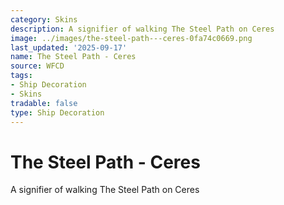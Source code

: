 ```yaml
---
category: Skins
description: A signifier of walking The Steel Path on Ceres
image: ../images/the-steel-path---ceres-0fa74c0669.png
last_updated: '2025-09-17'
name: The Steel Path - Ceres
source: WFCD
tags:
- Ship Decoration
- Skins
tradable: false
type: Ship Decoration
---
```


# The Steel Path - Ceres

A signifier of walking The Steel Path on Ceres

